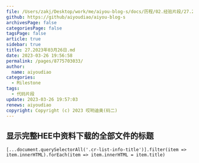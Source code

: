 ```yaml
---
file: /Users/zakj/Desktop/work/me/aiyou-blog-s/docs/历程/02.经验片段/27.2023年03月26日.md
github: https://github/aiyoudiao/aiyou-blog-s
archivesPage: false
categoriesPage: false
tagsPage: false
article: true
sidebar: true
title: 27.2023年03月26日.md
date: 2023-03-26 19:56:58
permalink: /pages/8775703033/
author: 
  name: aiyoudiao
categories:
  - Milestone
tags:
  - 代码片段
update: 2023-03-26 19:57:03
renews: aiyoudiao
copyright: Copyright (c) 2023 哎哟迪奥(码二)
---
```



## 显示完整HEE中资料下载的全部文件的标题

```
[...document.querySelectorAll('.cr-list-info-title')].filter(item => item.innerHTML).forEach(item => item.innerHTML = item.title)
```

